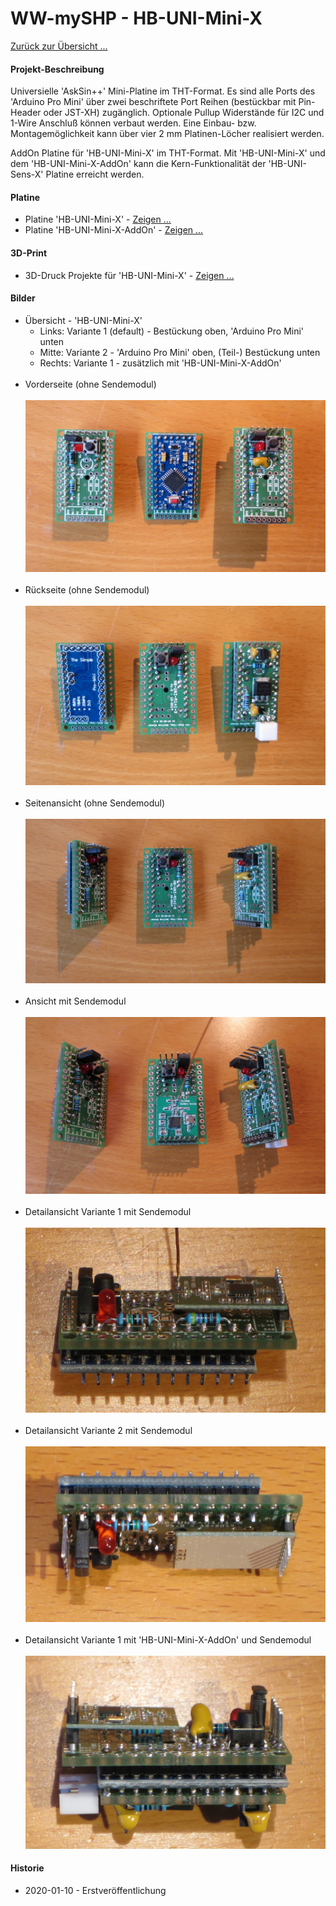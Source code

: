 # WW-mySHP - HB-UNI-Mini-X

[Zurück zur Übersicht ...](../README.md)

#### Projekt-Beschreibung

Universielle 'AskSin++' Mini-Platine im THT-Format. Es sind alle Ports des 'Arduino Pro Mini' über zwei beschriftete Port Reihen (bestückbar mit Pin-Header oder JST-XH) zugänglich. Optionale Pullup Widerstände für I2C und 1-Wire Anschluß können verbaut werden. Eine Einbau- bzw. Montagemöglichkeit kann über vier 2 mm Platinen-Löcher realisiert werden.

AddOn Platine für 'HB-UNI-Mini-X' im THT-Format. Mit 'HB-UNI-Mini-X' und dem 'HB-UNI-Mini-X-AddOn' kann die Kern-Funktionalität der 'HB-UNI-Sens-X' Platine erreicht werden.

#### Platine
- Platine 'HB-UNI-Mini-X' - [Zeigen ...](https://github.com/wolwin/WW-myPCB/blob/master/PCB_HB-UNI-Mini-X/README.md)
- Platine 'HB-UNI-Mini-X-AddOn' - [Zeigen ...](https://github.com/wolwin/WW-myPCB/blob/master/PCB_HB-UNI-Mini-X-AddOn/README.md)

#### 3D-Print
- 3D-Druck Projekte für 'HB-UNI-Mini-X' - [Zeigen ...](https://github.com/wolwin/WW-my3DP/blob/master/3DP_OBO_T40_HB/README.md)

#### Bilder
- Übersicht - 'HB-UNI-Mini-X'
  - Links: Variante 1 (default) - Bestückung oben, 'Arduino Pro Mini' unten
  - Mitte: Variante 2 - 'Arduino Pro Mini' oben, (Teil-) Bestückung unten
  - Rechts: Variante 1 - zusätzlich mit 'HB-UNI-Mini-X-AddOn'
<br><br>
- Vorderseite (ohne Sendemodul)
<br><br>
![WW-mySHP - HB-UNI-Mini-X](./img/SHP_HB-UNI-Mini-X_01.jpg "HB-UNI-Mini-X")
<br><br>
- Rückseite (ohne Sendemodul)
<br><br>
![WW-mySHP - HB-UNI-Mini-X](./img/SHP_HB-UNI-Mini-X_02.jpg "HB-UNI-Mini-X")
<br><br>
- Seitenansicht (ohne Sendemodul)
<br><br>
![WW-mySHP - HB-UNI-Mini-X](./img/SHP_HB-UNI-Mini-X_03.jpg "HB-UNI-Mini-X")
<br><br>
- Ansicht mit Sendemodul
<br><br>
![WW-mySHP - HB-UNI-Mini-X](./img/SHP_HB-UNI-Mini-X_04.jpg "HB-UNI-Mini-X")
<br><br>
- Detailansicht Variante 1 mit Sendemodul
<br><br>
![WW-mySHP - HB-UNI-Mini-X](./img/SHP_HB-UNI-Mini-X_06.jpg "HB-UNI-Mini-X")
<br><br>
- Detailansicht Variante 2 mit Sendemodul
<br><br>
![WW-mySHP - HB-UNI-Mini-X](./img/SHP_HB-UNI-Mini-X_08.jpg "HB-UNI-Mini-X")
<br><br>
- Detailansicht Variante 1 mit 'HB-UNI-Mini-X-AddOn' und Sendemodul
<br><br>
![WW-mySHP - HB-UNI-Mini-X](./img/SHP_HB-UNI-Mini-X_10.jpg "HB-UNI-Mini-X")




#### Historie
- 2020-01-10 - Erstveröffentlichung
